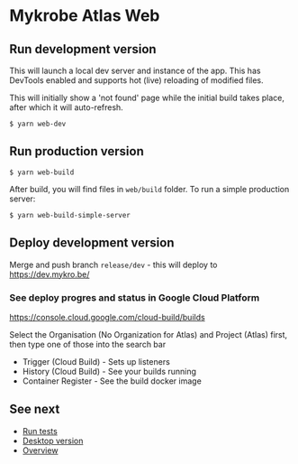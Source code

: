 # Mykrobe Atlas Web

## Run development version

This will launch a local dev server and instance of the app. This has DevTools enabled and supports hot (live) reloading of modified files.

This will initially show a 'not found' page while the initial build takes place, after which it will auto-refresh.

```
$ yarn web-dev
```

## Run production version

```
$ yarn web-build
```

After build, you will find files in `web/build` folder. To run a simple production server:

```
$ yarn web-build-simple-server
```

## Deploy development version

Merge and push branch `release/dev` - this will deploy to https://dev.mykro.be/

### See deploy progres and status in Google Cloud Platform

https://console.cloud.google.com/cloud-build/builds

Select the Organisation (No Organization for Atlas) and Project (Atlas) first, then type one of those into the search bar

- Trigger (Cloud Build) - Sets up listeners
- History (Cloud Build) - See your builds running
- Container Register - See the build docker image

## See next

- [Run tests](docs/testing.md)
- [Desktop version](desktop.md)
- [Overview](../README.md)
